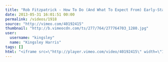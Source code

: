 ```yaml
---
title: "Rob Fitzpatrick - How To Do (And What To Expect From) Early-Stage Customer Development & Sales"
date: 2013-05-31 16:01:51 00:00
permalink: /videos/1918
source: "http://vimeo.com/40192415"
thumbnail: "http://b.vimeocdn.com/ts/277/764/277764703_1280.jpg"
user:
  username: "kingsley"
  name: "Kingsley Harris"
tags: []
html: "<iframe src=\"http://player.vimeo.com/video/40192415\" width=\"1280\" height=\"720\" frameborder=\"0\" webkitAllowFullScreen mozallowfullscreen allowFullScreen></iframe>"
---
```


